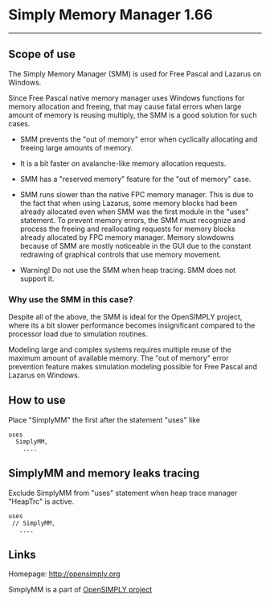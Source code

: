 # Simply Memory Manager 1.66
****************************

## Scope of use

The Simply Memory Manager (SMM) is used for Free Pascal and Lazarus on Windows.

Since Free Pascal native memory manager uses Windows functions for memory
allocation and freeing, that may cause fatal errors when large amount of
memory is reusing multiply, the SMM is a good solution for such cases.

+ SMM prevents the "out of memory" error when cyclically allocating and
  freeing large amounts of memory.

+ It is a bit faster on avalanche-like memory allocation requests.

+ SMM has a "reserved memory" feature for the "out of memory" case.

- SMM runs slower than the native FPC memory manager. This is due to the fact
  that when using Lazarus, some memory blocks had been already allocated even
  when SMM was the first module in the "uses" statement. To prevent memory
  errors, the SMM must recognize and process the freeing and reallocating
  requests for memory blocks already allocated by FPC memory manager.
  Memory slowdowns because of SMM are mostly noticeable in the GUI due to the
  constant redrawing of graphical controls that use memory movement.

- Warning! Do not use the SMM when heap tracing. SMM does not support it.


### Why use the SMM in this case?

Despite all of the above, the SMM is ideal for the OpenSIMPLY project, where
its a bit slower performance becomes insignificant compared to the processor
load due to simulation routines.

Modeling large and complex systems requires multiple reuse of the maximum
amount of available memory. The "out of memory" error prevention feature
makes simulation modeling possible for Free Pascal and Lazarus on Windows.


## How to use

Place "SimplyMM" the first after the statement "uses" like

    uses
      SimplyMM,
        ....
 
 
## SimplyMM and memory leaks tracing

Exclude SimplyMM from "uses" statement when heap trace manager "HeapTrc" is active.

    uses
     // SimplyMM,
       .... 
	
 
 
## Links

Homepage: http://opensimply.org

SimplyMM is a part of [OpenSIMPLY project](https://sourceforge.net/projects/opensimply/)
